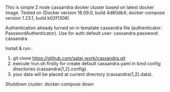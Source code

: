 This is simple 2 node cassandra docker cluster based on latest docker image. 
Tested on (Docker version 18.09.0, build 4d60db4; docker-compose version 1.23.1, build b02f1306)

Authentication already turned on in template cassandra file (authenticator: PasswordAuthenticator).
Use for auth default user: cassandra password: cassandra

Install & run :
1. git clone https://github.com/satai-work/cassandra.git
2. execute !run.sh firstly for create default cassandra.yaml in bind config directories (cassandra{1,2}.config).
3. your data will be placed at current directory (cassandra{1,2}.data).

Shutdown cluster: docker-compose down
